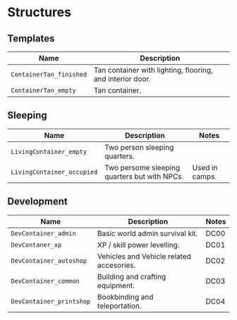 # Structures

## Templates

| Name | Description |
| ---- | ----------- |
| `ContainerTan_finished` | Tan container with lighting, flooring, and interior door. |
| `ContainerTan_empty` | Tan container. |

## Sleeping

| Name | Description | Notes |
| ---- | ----------- | ----- |
| `LivingContainer_empty` | Two person sleeping quarters. | |
| `LivingContainer_occupied` | Two persome sleeping quarters but with NPCs. | Used in camps. |

## Development

| Name | Description | Notes |
| ---- | ----------- | ----- |
| `DevContainer_admin` | Basic world admin survival kit. | DC00 |
| `DevContaner_xp` | XP / skill power levelling. | DC01 |
| `DevContainer_autoshop` | Vehicles and Vehicle related accesories. | DC02 |
| `DevContainer_common` | Building and crafting equipment. | DC03 |
| `DevContainer_printshop` | Bookbinding and teleportation. | DC04 |
